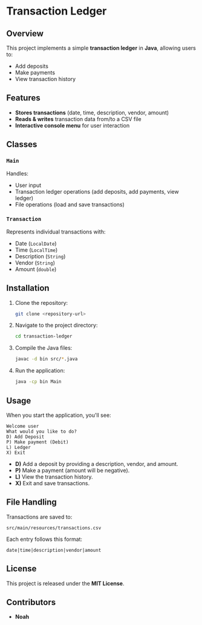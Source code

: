 
# Transaction Ledger

## Overview
This project implements a simple **transaction ledger** in **Java**, allowing users to:
- Add deposits
- Make payments
- View transaction history

## Features
- **Stores transactions** (date, time, description, vendor, amount)
- **Reads & writes** transaction data from/to a CSV file
- **Interactive console menu** for user interaction

## Classes
### `Main`
Handles:
- User input
- Transaction ledger operations (add deposits, add payments, view ledger)
- File operations (load and save transactions)

### `Transaction`
Represents individual transactions with:
- Date (`LocalDate`)
- Time (`LocalTime`)
- Description (`String`)
- Vendor (`String`)
- Amount (`double`)

## Installation
1. Clone the repository:
   ```sh
   git clone <repository-url>
   ```
2. Navigate to the project directory:
   ```sh
   cd transaction-ledger
   ```
3. Compile the Java files:
   ```sh
   javac -d bin src/*.java
   ```
4. Run the application:
   ```sh
   java -cp bin Main
   ```

## Usage
When you start the application, you'll see:
```
Welcome user
What would you like to do?
D) Add Deposit
P) Make payment (Debit)
L) Ledger
X) Exit
```
- **D)** Add a deposit by providing a description, vendor, and amount.
- **P)** Make a payment (amount will be negative).
- **L)** View the transaction history.
- **X)** Exit and save transactions.

## File Handling
Transactions are saved to:
```
src/main/resources/transactions.csv
```
Each entry follows this format:
```
date|time|description|vendor|amount
```

## License
This project is released under the **MIT License**.

## Contributors
- **Noah**
